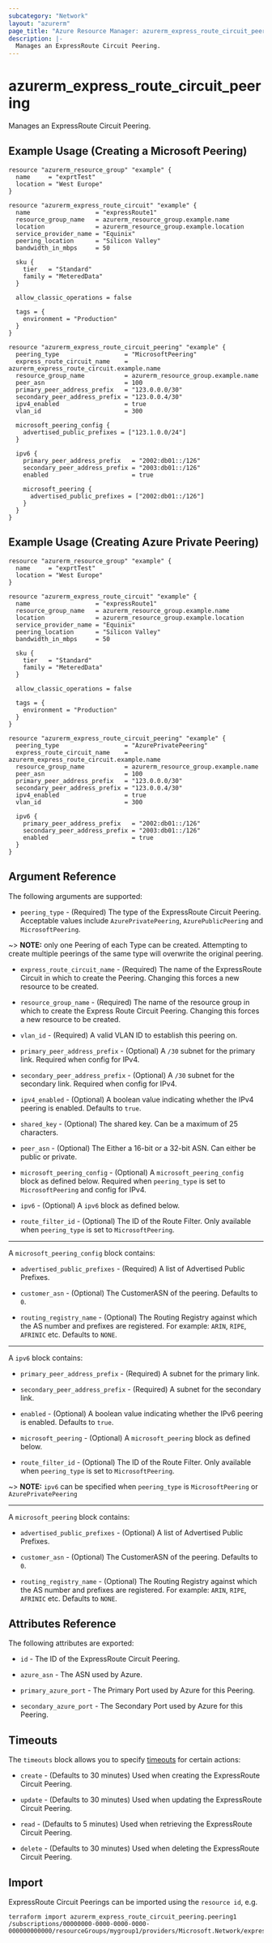 ```yaml
---
subcategory: "Network"
layout: "azurerm"
page_title: "Azure Resource Manager: azurerm_express_route_circuit_peering"
description: |-
  Manages an ExpressRoute Circuit Peering.
---
```


# azurerm_express_route_circuit_peering

Manages an ExpressRoute Circuit Peering.

## Example Usage (Creating a Microsoft Peering)

```hcl
resource "azurerm_resource_group" "example" {
  name     = "exprtTest"
  location = "West Europe"
}

resource "azurerm_express_route_circuit" "example" {
  name                  = "expressRoute1"
  resource_group_name   = azurerm_resource_group.example.name
  location              = azurerm_resource_group.example.location
  service_provider_name = "Equinix"
  peering_location      = "Silicon Valley"
  bandwidth_in_mbps     = 50

  sku {
    tier   = "Standard"
    family = "MeteredData"
  }

  allow_classic_operations = false

  tags = {
    environment = "Production"
  }
}

resource "azurerm_express_route_circuit_peering" "example" {
  peering_type                  = "MicrosoftPeering"
  express_route_circuit_name    = azurerm_express_route_circuit.example.name
  resource_group_name           = azurerm_resource_group.example.name
  peer_asn                      = 100
  primary_peer_address_prefix   = "123.0.0.0/30"
  secondary_peer_address_prefix = "123.0.0.4/30"
  ipv4_enabled                  = true
  vlan_id                       = 300

  microsoft_peering_config {
    advertised_public_prefixes = ["123.1.0.0/24"]
  }

  ipv6 {
    primary_peer_address_prefix   = "2002:db01::/126"
    secondary_peer_address_prefix = "2003:db01::/126"
    enabled                       = true

    microsoft_peering {
      advertised_public_prefixes = ["2002:db01::/126"]
    }
  }
}
```

## Example Usage (Creating Azure Private Peering)

```hcl
resource "azurerm_resource_group" "example" {
  name     = "exprtTest"
  location = "West Europe"
}

resource "azurerm_express_route_circuit" "example" {
  name                  = "expressRoute1"
  resource_group_name   = azurerm_resource_group.example.name
  location              = azurerm_resource_group.example.location
  service_provider_name = "Equinix"
  peering_location      = "Silicon Valley"
  bandwidth_in_mbps     = 50

  sku {
    tier   = "Standard"
    family = "MeteredData"
  }

  allow_classic_operations = false

  tags = {
    environment = "Production"
  }
}

resource "azurerm_express_route_circuit_peering" "example" {
  peering_type                  = "AzurePrivatePeering"
  express_route_circuit_name    = azurerm_express_route_circuit.example.name
  resource_group_name           = azurerm_resource_group.example.name
  peer_asn                      = 100
  primary_peer_address_prefix   = "123.0.0.0/30"
  secondary_peer_address_prefix = "123.0.0.4/30"
  ipv4_enabled                  = true
  vlan_id                       = 300

  ipv6 {
    primary_peer_address_prefix   = "2002:db01::/126"
    secondary_peer_address_prefix = "2003:db01::/126"
    enabled                       = true
  }
}
```

## Argument Reference

The following arguments are supported:

* `peering_type` - (Required) The type of the ExpressRoute Circuit Peering. Acceptable values include `AzurePrivatePeering`, `AzurePublicPeering` and `MicrosoftPeering`. 

~> **NOTE:** only one Peering of each Type can be created. Attempting to create multiple peerings of the same type will overwrite the original peering.

* `express_route_circuit_name` - (Required) The name of the ExpressRoute Circuit in which to create the Peering. Changing this forces a new resource to be created.

* `resource_group_name` - (Required) The name of the resource group in which to create the Express Route Circuit Peering. Changing this forces a new resource to be created.

* `vlan_id` - (Required) A valid VLAN ID to establish this peering on.

* `primary_peer_address_prefix` - (Optional) A `/30` subnet for the primary link. Required when config for IPv4.

* `secondary_peer_address_prefix` - (Optional) A `/30` subnet for the secondary link. Required when config for IPv4.

* `ipv4_enabled` - (Optional) A boolean value indicating whether the IPv4 peering is enabled. Defaults to `true`.

* `shared_key` - (Optional) The shared key. Can be a maximum of 25 characters.

* `peer_asn` - (Optional) The Either a 16-bit or a 32-bit ASN. Can either be public or private.

* `microsoft_peering_config` - (Optional) A `microsoft_peering_config` block as defined below. Required when `peering_type` is set to `MicrosoftPeering` and config for IPv4.

* `ipv6` - (Optional) A `ipv6` block as defined below.

* `route_filter_id` - (Optional) The ID of the Route Filter. Only available when `peering_type` is set to `MicrosoftPeering`.

---

A `microsoft_peering_config` block contains:

* `advertised_public_prefixes` - (Required) A list of Advertised Public Prefixes.

* `customer_asn` - (Optional) The CustomerASN of the peering. Defaults to `0`.

* `routing_registry_name` - (Optional) The Routing Registry against which the AS number and prefixes are registered.  For example:  `ARIN`, `RIPE`, `AFRINIC` etc. Defaults to `NONE`.

---

A `ipv6` block contains:

* `primary_peer_address_prefix` - (Required) A subnet for the primary link.

* `secondary_peer_address_prefix` - (Required) A subnet for the secondary link.

* `enabled` - (Optional) A boolean value indicating whether the IPv6 peering is enabled. Defaults to `true`.

* `microsoft_peering` - (Optional) A `microsoft_peering` block as defined below.  

* `route_filter_id` - (Optional) The ID of the Route Filter. Only available when `peering_type` is set to `MicrosoftPeering`.

~> **NOTE:** `ipv6` can be specified when `peering_type` is `MicrosoftPeering` or `AzurePrivatePeering`

---

A `microsoft_peering` block contains:

* `advertised_public_prefixes` - (Optional) A list of Advertised Public Prefixes.

* `customer_asn` - (Optional) The CustomerASN of the peering. Defaults to `0`.

* `routing_registry_name` - (Optional) The Routing Registry against which the AS number and prefixes are registered. For example:  `ARIN`, `RIPE`, `AFRINIC` etc. Defaults to `NONE`.

## Attributes Reference

The following attributes are exported:

* `id` - The ID of the ExpressRoute Circuit Peering.

* `azure_asn` - The ASN used by Azure.

* `primary_azure_port` - The Primary Port used by Azure for this Peering.

* `secondary_azure_port` - The Secondary Port used by Azure for this Peering.

## Timeouts

The `timeouts` block allows you to specify [timeouts](https://www.terraform.io/language/resources/syntax#operation-timeouts) for certain actions:

* `create` - (Defaults to 30 minutes) Used when creating the ExpressRoute Circuit Peering.

* `update` - (Defaults to 30 minutes) Used when updating the ExpressRoute Circuit Peering.

* `read` - (Defaults to 5 minutes) Used when retrieving the ExpressRoute Circuit Peering.

* `delete` - (Defaults to 30 minutes) Used when deleting the ExpressRoute Circuit Peering.

## Import

ExpressRoute Circuit Peerings can be imported using the `resource id`, e.g.

```shell
terraform import azurerm_express_route_circuit_peering.peering1 /subscriptions/00000000-0000-0000-0000-000000000000/resourceGroups/mygroup1/providers/Microsoft.Network/expressRouteCircuits/myExpressRoute/peerings/peering1
```
